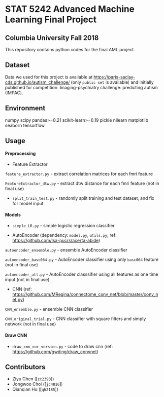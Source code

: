 # STAT 5242 Advanced Machine Learning Final Project
## Columbia University Fall 2018


This repository contains python codes for the final AML project.

## Dataset
Data we used for this project is available at https://paris-saclay-cds.github.io/autism_challenge/ (only `public set` is available) and initially published for competition: Imaging-psychiatry challenge: predicting autism (IMPAC). 

## Environment
numpy
scipy
pandas>=0.21
scikit-learn>=0.19
pickle
nilearn
matplotlib
seaborn
tensorflow

## Usage

#### Preprocessing

- Feature Extractor

`feature_extractor.py` - extract correlation matrices for each fmri feature

`FeatureExtractor_dtw.py` - extract dtw distance for each fmri feature (not in final use)

- `split_train_test.py` - randomly split training and test dataset, and fix for model input

#### Models

- `simple_LR.py` - simple logistic regression classifier

- AutoEncoder (dependency: `model.py`, `utils.py`, ref: https://github.com/lsa-pucrs/acerta-abide)

`autoencoder_ensemble.py` - ensemble AutoEncoder classifier

`autoencoder_basc064.py` - AutoEncoder classifier using only `basc064` feature (not in final use)

`autoencoder_all.py` - AutoEncoder classsifier using all features as one time input (not in final use)

- CNN (ref: https://github.com/MRegina/connectome_conv_net/blob/master/conv_net.py)

`CNN_ensemble.py` - ensemble CNN classifier

`CNN_original_trial.py` - CNN classifier with square filters and simply network (not in final use)

#### Draw CNN

- `draw_cnn_our_version.py` - code to draw cnn (ref: https://github.com/gwding/draw_convnet)


## Contributors
- Ziyu Chen ([`zc2393`])
- Jongwoo Choi ([`jc4816`])
- Qianqian Hu ([`qh2185`])


